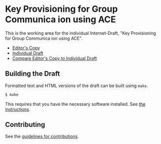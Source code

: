 # Key Provisioning for Group Communica ion using ACE

This is the working area for the individual Internet-Draft, "Key Provisioning for Group Communica ion using ACE".

* [Editor's Copy](https://EricssonResearch.github.io/ace-key-groupcomm/#go.draft-palombini-ace-key-groupcomm.html)
* [Individual Draft](https://tools.ietf.org/html/draft-palombini-ace-key-groupcomm)
* [Compare Editor's Copy to Individual Draft](https://EricssonResearch.github.io/ace-key-groupcomm/#go.draft-palombini-ace-key-groupcomm.diff)

## Building the Draft

Formatted text and HTML versions of the draft can be built using `make`.

```sh
$ make
```

This requires that you have the necessary software installed.  See
[the instructions](https://github.com/martinthomson/i-d-template/blob/master/doc/SETUP.md).


## Contributing

See the
[guidelines for contributions](https://github.com/EricssonResearch/ace-key-groupcomm/blob/master/CONTRIBUTING.md).
